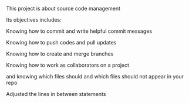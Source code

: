This project is about source code management

Its objectives includes:

Knowing how to commit and write helpful commit messages

Knowing how to push codes and pull updates

Knowing how to create and merge branches

Knowing how to work as collaborators on a project

and knowing which files should and which files should not appear in your repo

Adjusted the lines in between statements
